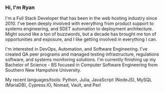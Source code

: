 ### Hi, I'm Ryan

I'm a Full Stack Developer that has been in the web hosting industry since 2010. I've been deeply involved with everything from product support to systems engineering, and SDET automation to deployment architecture. Might sound like a ton of buzzwords, but a decade has brought me ton of opportunities and exposure, and I like getting involved in everything I can.

I'm interested in DevOps, Automation, and Software Engineering. I've created QA peer programs and managed testing infrastructure, regulations software, and systems monitoring solutions. I'm currently finishing up my Bachelor of Science - BS focused in Computer Software Engineering from Southern New Hampshire University. 

My recent languages/tools: Python, Julia, JavaScript (NodeJS), MySQL (MariaDB), Cypress.IO, Nomad, Vault, and Perl
